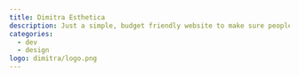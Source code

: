 ```yaml
---
title: Dimitra Esthetica
description: Just a simple, budget friendly website to make sure people can find Dimitra. Sometimes, simplicity is enough.
categories:
  - dev
  - design
logo: dimitra/logo.png
---
```

